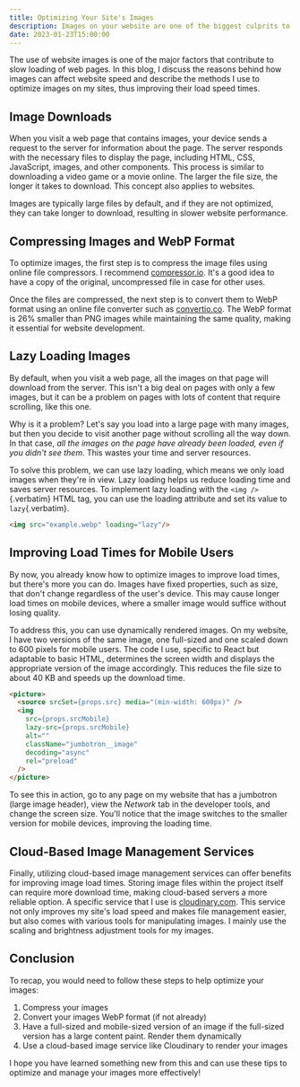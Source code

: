 ```yaml
---
title: Optimizing Your Site's Images
description: Images on your website are one of the biggest culprits to slowing down your website. In this blog, I will discuss how I optimize my website's images to improve load speed.
date: 2023-01-23T15:00:00
---
```


The use of website images is one of the major factors that contribute to
slow loading of web pages. In this blog, I discuss the reasons behind
how images can affect website speed and describe the methods I use to
optimize images on my sites, thus improving their load speed times.

## Image Downloads

When you visit a web page that contains images, your device sends a
request to the server for information about the page. The server
responds with the necessary files to display the page, including HTML,
CSS, JavaScript, images, and other components. This process is similar
to downloading a video game or a movie online. The larger the file size,
the longer it takes to download. This concept also applies to websites.

Images are typically large files by default, and if they are not
optimized, they can take longer to download, resulting in slower website
performance.

## Compressing Images and WebP Format

To optimize images, the first step is to compress the image files using
online file compressors. I recommend
[compressor.io](https://compressor.io/). It\'s a good idea to have a
copy of the original, uncompressed file in case for other uses.

Once the files are compressed, the next step is to convert them to WebP
format using an online file converter such as
[convertio.co](https://convertio.co/). The WebP format is 26% smaller
than PNG images while maintaining the same quality, making it essential
for website development.

## Lazy Loading Images

By default, when you visit a web page, all the images on that page will
download from the server. This isn\'t a big deal on pages with only a
few images, but it can be a problem on pages with lots of content that
require scrolling, like this one.

Why is it a problem? Let\'s say you load into a large page with many
images, but then you decide to visit another page without scrolling all
the way down. In that case, _all the images on the page have already
been loaded, even if you didn\'t see them_. This wastes your time and
server resources.

To solve this problem, we can use lazy loading, which means we only load
images when they\'re in view. Lazy loading helps us reduce loading time
and saves server resources. To implement lazy loading with the
`<img />`{.verbatim} HTML tag, you can use the loading attribute and set
its value to `lazy`{.verbatim}.

```html
<img src="example.webp" loading="lazy"/>
```

## Improving Load Times for Mobile Users

By now, you already know how to optimize images to improve load times,
but there\'s more you can do. Images have fixed properties, such as
size, that don\'t change regardless of the user\'s device. This may
cause longer load times on mobile devices, where a smaller image would
suffice without losing quality.

To address this, you can use dynamically rendered images. On my website,
I have two versions of the same image, one full-sized and one scaled
down to 600 pixels for mobile users. The code I use, specific to React
but adaptable to basic HTML, determines the screen width and displays
the appropriate version of the image accordingly. This reduces the file
size to about 40 KB and speeds up the download time.

```html
<picture>
  <source srcSet={props.src} media="(min-width: 600px)" />
  <img
    src={props.srcMobile}
    lazy-src={props.srcMobile}
    alt=""
    className="jumbotron__image"
    decoding="async"
    rel="preload"
  />
</picture>
```

To see this in action, go to any page on my website that has a jumbotron
(large image header), view the _Network_ tab in the developer tools, and
change the screen size. You\'ll notice that the image switches to the
smaller version for mobile devices, improving the loading time.

## Cloud-Based Image Management Services

Finally, utilizing cloud-based image management services can offer
benefits for improving image load times. Storing image files within the
project itself can require more download time, making cloud-based
servers a more reliable option. A specific service that I use is
[cloudinary.com](https://cloudinary.com/). This service not only
improves my site\'s load speed and makes file management easier, but
also comes with various tools for manipulating images. I mainly use the
scaling and brightness adjustment tools for my images.

## Conclusion

To recap, you would need to follow these steps to help optimize your
images:

1.  Compress your images
2.  Convert your images WebP format (if not already)
3.  Have a full-sized and mobile-sized version of an image if the
    full-sized version has a large content paint. Render them
    dynamically
4.  Use a cloud-based image service like Cloudinary to render your
    images

I hope you have learned something new from this and can use these tips
to optimize and manage your images more effectively!
